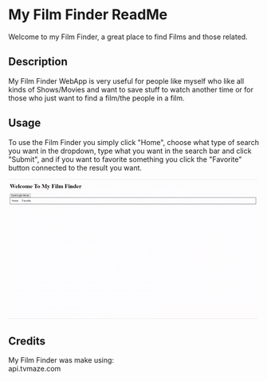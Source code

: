 # My Film Finder ReadMe

Welcome to my Film Finder, a great place to find Films and those related.

## Description

My Film Finder WebApp is very useful for people like myself who like all kinds of Shows/Movies and want to save stuff to watch another time or for those who just want to find a film/the people in a film.

## Usage

To use the Film Finder you simply click "Home", choose what type of search you want in the dropdown, type what you want in the search bar and click "Submit", and if you want to favorite something you click the "Favorite" button connected to the result you want.

![image](Gifs/webAppWalkthrough.gif)

## Credits

My Film Finder was make using: \
    api.tvmaze.com